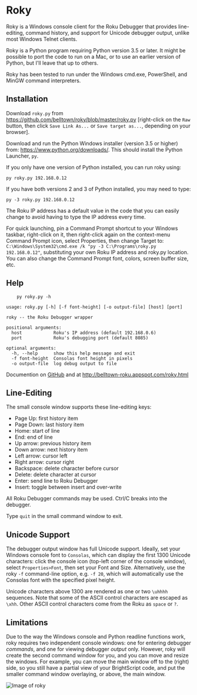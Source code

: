 # Roky
Roky is a Windows console client for the Roku Debugger that provides line-editing, command history, and support for Unicode debugger output, unlike most Windows Telnet clients.

Roky is a Python program requiring Python version 3.5 or later. It might be possible to port the code to run on a Mac, or to use an earlier version of Python, but I'll leave that up to others.

Roky has been tested to run under the Windows cmd.exe, PowerShell, and MinGW command interpreters.

## Installation
Download `roky.py` from https://github.com/belltown/roky/blob/master/roky.py [right-click on the `Raw` button, then click `Save Link As...` or `Save target as...`, depending on your browser].

Download and run the Python Windows installer (version 3.5 or higher) from: https://www.python.org/downloads/. This should install the Python Launcher, `py`.

If you only have one version of Python installed, you can run roky using:
```
py roky.py 192.168.0.12
```
If you have both versions 2 and 3 of Python installed, you may need to type:
```
py -3 roky.py 192.168.0.12
```
The Roku IP address has a default value in the code that you can easily change to avoid having to type the IP address every time.

For quick launching, pin a Command Prompt shortcut to your Windows taskbar, right-click on it, then right-click again on the context-menu Command Prompt icon, select Properties, then change Target to: `C:\Windows\System32\cmd.exe /k "py -3 C:\Programs\roky.py 192.168.0.12"`, substituting your own Roku IP address and roky.py location. You can also change the Command Prompt font, colors, screen buffer size, etc.

## Help

````
    py roky.py -h
````

````
usage: roky.py [-h] [-f font-height] [-o output-file] [host] [port]

roky -- the Roku Debugger wrapper

positional arguments:
  host            Roku's IP address (default 192.168.0.6)
  port            Roku's debugging port (default 8085)

optional arguments:
  -h, --help      show this help message and exit
  -f font-height  Consolas font height in pixels
  -o output-file  log debug output to file
````

Documention on [GitHub](https://github.com/belltown/roky/blob/master/README.md) and at http://belltown-roku.appspot.com/roky.html

## Line-Editing
The small console window supports these line-editing keys:
- Page Up: first history item
- Page Down: last history item
- Home: start of line
- End: end of line
- Up arrow: previous history item
- Down arrow: next history item
- Left arrow: cursor left
- Right arrow: cursor right
- Backspace: delete character before cursor
- Delete: delete character at cursor
- Enter: send line to Roku Debugger
- Insert: toggle between insert and over-write

All Roku Debugger commands may be used. Ctrl/C breaks into the debugger.

Type `quit` in the small command window to exit.

## Unicode Support
The debugger output window has full Unicode support. Ideally, set your Windows console font to `Consolas`, which can display the first 1300 Unicode characters: click the console icon (top-left corner of the console window), select `Properties>Font`, then set your Font and Size. Alternatively, use the roky `-f` command-line option, e.g. `-f 20`, which will automatically use the Consolas font with the specified pixel height.

Unicode characters above 1300 are rendered as one or two `\uhhhh` sequences. Note that some of the ASCII control characters are escaped as `\xhh`. Other ASCII control characters come from the Roku as `space` or `?`.

## Limitations
Due to the way the Windows console and Python readline functions work, roky requires two independent console windows: one for entering debugger *commands*, and one for viewing debugger *output* only. However, roky will create the second command window for you, and you can move and resize the windows. For example, you can move the main window off to the (right) side, so you still have a partial view of your BrightScript code, and put the smaller command window overlaying, or above, the main window.

![Image of roky](http://belltown-roku.appspot.com/roky-1200.png)
